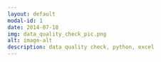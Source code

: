 ```yaml
---
layout: default
modal-id: 1
date: 2014-07-18
img: data_quality_check_pic.png
alt: image-alt
description: data quality check, python, excel 
---
```

